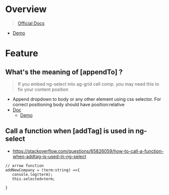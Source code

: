 # Overview
> [Official Docs](https://github.com/ng-select/ng-select)
- [Demo](https://ng-select.github.io/ng-select#/data-sources)

# Feature
## What's the meaning of [appendTo] ?
> If you embed ng-select into ag-grid cell comp. you may need this to fix your content position
- Append dropdown to body or any other element using css selector. For correct positioning body should have position:relative
- [Doc](https://github.com/ng-select/ng-select?tab=readme-ov-file#step-4-optional-configuration)
  - [Demo](https://github.com/ng-select/ng-select/tree/master/src/demo/app/examples/append-to-example)
## Call a function when [addTag] is used in ng-select
- https://stackoverflow.com/questions/65826059/how-to-call-a-function-when-addtag-is-used-in-ng-select
```
// arrow function
addNewCompany = (term:string) =>{
   console.log(term);
   this.selected=term;
     
}
```
